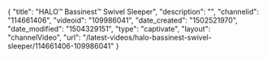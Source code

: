{
    "title": "HALO&trade; Bassinest&trade; Swivel Sleeper",
    "description": "",
    "channelid": "114661406",
    "videoid": "109986041",
    "date_created": "1502521970",
    "date_modified": "1504329151",
    "type": "captivate",
    "layout": "channelVideo",
    "url": "\/latest-videos\/halo-bassinest-swivel-sleeper\/114661406-109986041"
}